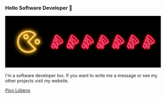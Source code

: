 ### Hello Software Developer 👋

<img src="pacman.png">

I'm a software developer too. If you want to write me a message or see my other projects visit my website.

<a href="https://picoluetjens.github.io">Pico Lütjens</a>

<!--
**PicoLuetjens/PicoLuetjens** is a ✨ _special_ ✨ repository because its `README.md` (this file) appears on your GitHub profile.

Here are some ideas to get you started:

- 🔭 I’m currently working on ...
- 🌱 I’m currently learning ...
- 👯 I’m looking to collaborate on ...
- 🤔 I’m looking for help with ...
- 💬 Ask me about ...
- 📫 How to reach me: ...
- 😄 Pronouns: ...
- ⚡ Fun fact: ...
-->
